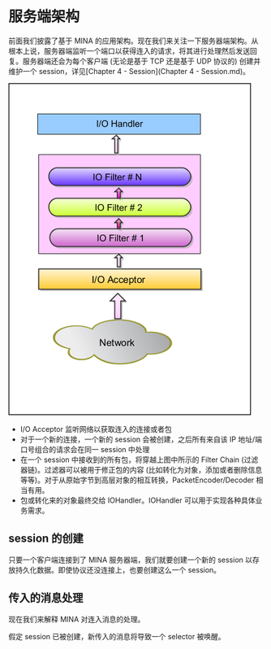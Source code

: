 服务端架构
====

前面我们披露了基于 MINA 的应用架构。现在我们来关注一下服务器端架构。从根本上说，服务器端监听一个端口以获得连入的请求，将其进行处理然后发送回复。服务器端还会为每个客户端 (无论是基于 TCP 还是基于 UDP 协议的) 创建并维护一个 session，详见[Chapter 4 - Session](Chapter 4 - Session.md)。

![](../images/Server_arch.png)

* I/O Acceptor 监听网络以获取连入的连接或者包
* 对于一个新的连接，一个新的 session 会被创建，之后所有来自该 IP 地址/端口号组合的请求会在同一 session 中处理
* 在一个 session 中接收到的所有包，将穿越上图中所示的 Filter Chain (过滤器链)。过滤器可以被用于修正包的内容 (比如转化为对象，添加或者删除信息等等)。对于从原始字节到高层对象的相互转换，PacketEncoder/Decoder 相当有用。
* 包或转化来的对象最终交给 IOHandler。IOHandler 可以用于实现各种具体业务需求。

## session 的创建
        
只要一个客户端连接到了 MINA 服务器端，我们就要创建一个新的 session 以存放持久化数据。即使协议还没连接上，也要创建这么一个 session。
        
## 传入的消息处理

现在我们来解释 MINA 对连入消息的处理。
        
假定 session 已被创建，新传入的消息将导致一个 selector 被唤醒。

